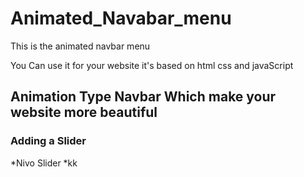 # Animated_Navabar_menu
This is the animated navbar menu 

You Can use it for your website it's based on html css and javaScript 

## Animation Type Navbar Which make your website more beautiful

### Adding a Slider 

  *Nivo Slider
	*kk
